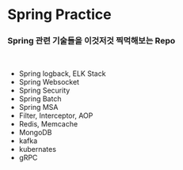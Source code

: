 # Spring Practice

### Spring 관련 기술들을 이것저것 찍먹해보는 Repo

<br>

- Spring logback, ELK Stack
- Spring Websocket
- Spring Security
- Spring Batch
- Spring MSA
- Filter, Interceptor, AOP
- Redis, Memcache
- MongoDB
- kafka
- kubernates
- gRPC

<br>
